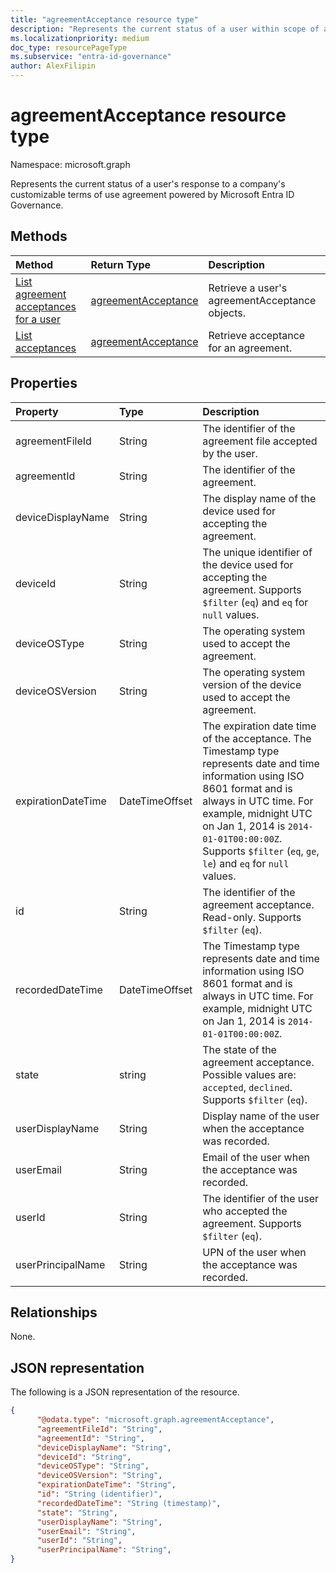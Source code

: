 ```yaml
---
title: "agreementAcceptance resource type"
description: "Represents the current status of a user within scope of a company's customizable terms of use powered by Microsoft Entra ID Governance."
ms.localizationpriority: medium
doc_type: resourcePageType
ms.subservice: "entra-id-governance"
author: AlexFilipin
---
```


# agreementAcceptance resource type

Namespace: microsoft.graph

Represents the current status of a user's response to a company's customizable terms of use agreement powered by Microsoft Entra ID Governance.

## Methods

| Method       | Return Type | Description |
|:-------------|:------------|:------------|
| [List agreement acceptances for a user](../api/user-list-agreementacceptances.md) | [agreementAcceptance](agreementacceptance.md) | Retrieve a user's agreementAcceptance objects. |
| [List acceptances](../api/agreement-list-acceptances.md) | [agreementAcceptance](agreementacceptance.md) | Retrieve acceptance for an agreement.  |

## Properties
| Property     | Type        | Description |
|:-------------|:------------|:------------|
|agreementFileId|String|The identifier of the agreement file accepted by the user.|
|agreementId|String|The identifier of the agreement.|
|deviceDisplayName|String|The display name of the device used for accepting the agreement.|
|deviceId|String|The unique identifier of the device used for accepting the agreement. Supports `$filter` (`eq`) and `eq` for `null` values.|
|deviceOSType|String|The operating system used to accept the agreement.|
|deviceOSVersion|String|The operating system version of the device used to accept the agreement.    |
|expirationDateTime|DateTimeOffset|The expiration date time of the acceptance. The Timestamp type represents date and time information using ISO 8601 format and is always in UTC time. For example, midnight UTC on Jan 1, 2014 is `2014-01-01T00:00:00Z`. Supports `$filter` (`eq`, `ge`, `le`) and `eq` for `null` values.|
|id|String| The identifier of the agreement acceptance. Read-only. Supports `$filter` (`eq`).|
|recordedDateTime|DateTimeOffset|The Timestamp type represents date and time information using ISO 8601 format and is always in UTC time. For example, midnight UTC on Jan 1, 2014 is `2014-01-01T00:00:00Z`.|
|state|string| The state of the agreement acceptance. Possible values are: `accepted`, `declined`. Supports `$filter` (`eq`).|
|userDisplayName|String|Display name of the user when the acceptance was recorded.|
|userEmail|String|Email of the user when the acceptance was recorded.|
|userId|String|The identifier of the user who accepted the agreement. Supports `$filter` (`eq`).|
|userPrincipalName|String|UPN of the user when the acceptance was recorded.|

## Relationships
None.


## JSON representation

The following is a JSON representation of the resource.

<!-- {
  "blockType": "resource",
  "optionalProperties": [

  ],
  "@odata.type": "microsoft.graph.agreementAcceptance"
}-->

```json
{
      "@odata.type": "microsoft.graph.agreementAcceptance",
      "agreementFileId": "String",
      "agreementId": "String",
      "deviceDisplayName": "String",
      "deviceId": "String",
      "deviceOSType": "String",
      "deviceOSVersion": "String",
      "expirationDateTime": "String",
      "id": "String (identifier)",
      "recordedDateTime": "String (timestamp)",
      "state": "String",
      "userDisplayName": "String",
      "userEmail": "String",
      "userId": "String",
      "userPrincipalName": "String",
}
```

<!-- uuid: 8fcb5dbc-d5aa-4681-8e31-b001d5168d79
2015-10-25 14:57:30 UTC -->
<!--
{
  "type": "#page.annotation",
  "description": "agreementAcceptance resource",
  "keywords": "",
  "section": "documentation",
  "tocPath": "",
  "suppressions": []
}
-->
